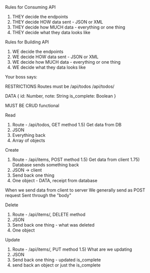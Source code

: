 Rules for Consuming API
1) THEY decide the endpoints
2) THEY decide HOW data sent - JSON or XML
3) THEY decide how MUCH data - everything or one thing
4) THEY decide what they data looks like

Rules for Building API
1) WE decide the endpoints
2) WE decide HOW data sent - JSON or XML
3) WE decide how MUCH data - everything or one thing
4) WE decide what they data looks like

Your boss says:

RESTRICTIONS
Routes must be
/api/todos
/api/todos/<unique identifier>

DATA
{
id: Number,
note: String
is_complete: Boolean
}

MUST BE CRUD functional

Read
1) Route - /api/todos, GET method
   1.5) Get data from DB
2) JSON
3) Everything back
4) Array of objects

Create
1) Route - /api/items, POST method
   1.5) Get data from client
   1.75) Database sends something back
2) JSON -> client
3) Send back one thing
4) One object - DATA, receipt from database

When we send data from client to server
We generally send as POST request
Sent through the "body"

Delete
1) Route - /api/items/<unique>, DELETE method
2) JSON
3) Send back one thing - what was deleted
4) One object

Update
1) Route - /api/items/<unique>, PUT method
   1.5) What are we updating
2) JSON
3) Send back one thing - updated is_complete
4) send back an object or just the is_complete

